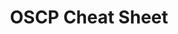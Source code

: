 ---
title: OSCP Cheat Sheet
description: Commands, Payloads and Resources for the OffSec Certified Professional Certification (OSCP).
url: https://github.com/0xsyr0/OSCP
image:
    # url: '/assets/images/cafe.png'
    # alt: 'Cafe'
tags: ['cheatsheet', 'resource']
pubDate: 2023-11-17
draft: false
---